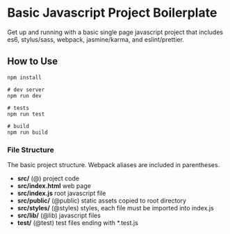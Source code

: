 # Basic Javascript Project Boilerplate

Get up and running with a basic single page javascript project that includes es6, stylus/sass, webpack, jasmine/karma, and eslint/prettier.

## How to Use

```
npm install

# dev server
npm run dev

# tests
npm run test

# build
npm run build
```

### File Structure

The basic project structure. Webpack aliases are included in parentheses.

* **src/** (@) project code
* **src/index.html** web page
* **src/index.js** root javascript file
* **src/public/** (@public) static assets copied to root directory 
* **src/styles/** (@styles) styles, each file must be imported into index.js
* **src/lib/** (@lib) javascript files
* **test/** (@test) test files ending with *.test.js